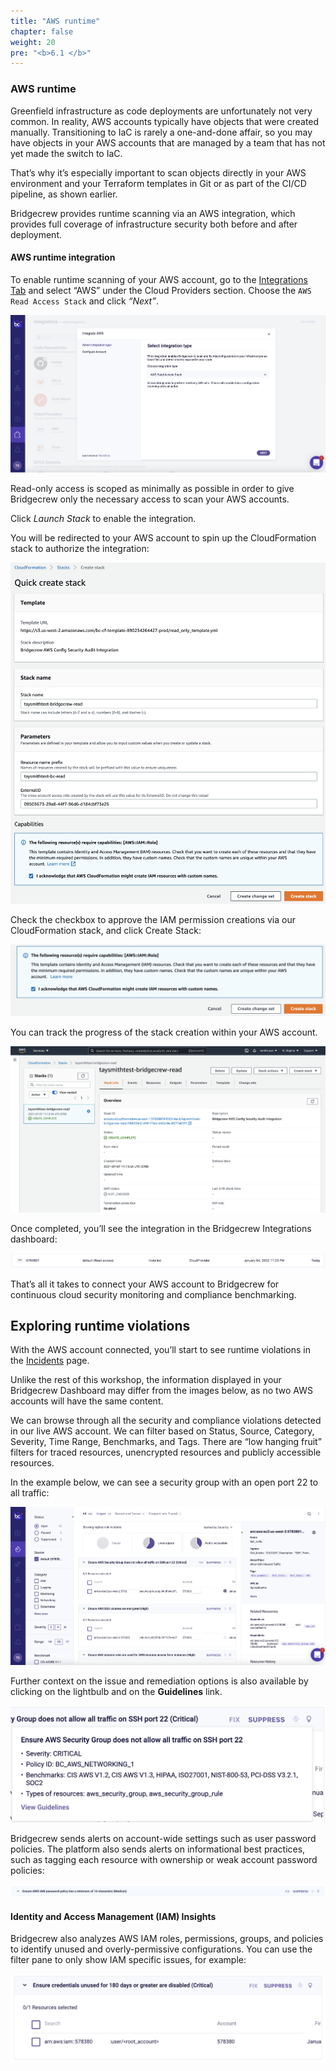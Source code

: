 ```yaml
---
title: "AWS runtime"
chapter: false
weight: 20
pre: "<b>6.1 </b>"
---
```



### AWS runtime

Greenfield infrastructure as code deployments are unfortunately not very common. In reality, AWS accounts typically have objects that were created manually. Transitioning to IaC is rarely a one-and-done affair, so you may have objects in your AWS accounts that are managed by a team that has not yet made the switch to IaC.

That’s why it’s especially important to scan objects directly in your AWS environment and your Terraform templates in Git or as part of the CI/CD pipeline, as shown earlier.

Bridgecrew provides runtime scanning via an AWS integration, which provides full coverage of infrastructure security both before and after deployment.


#### AWS runtime integration

To enable runtime scanning of your AWS account, go to the [Integrations Tab](https://www.bridgecrew.cloud/integrations/catalog/aws-api-access) and select “AWS” under the Cloud Providers section. Choose the `AWS Read Access Stack` and click *“Next”*.


![alt_text](images/bcIntegrationAWSReadOnly.png "image_tooltip")


Read-only access is scoped as minimally as possible in order to give Bridgecrew only the necessary access to scan your AWS accounts.

Click *Launch Stack* to enable the integration.

You will be redirected to your AWS account to spin up the CloudFormation stack to authorize the integration:


![alt_text](images/bcAwsQuickCreateStack.png "image_tooltip")


Check the checkbox to approve the IAM permission creations via our CloudFormation stack, and click Create Stack:


![Approve IAM](images/bcAwsCreateStack2.png "Approve IAM")


You can track the progress of the stack creation within your AWS account.


![alt_text](images/bcAwsCloudFormationIntegration.png "image_tooltip")


Once completed, you’ll see the integration in the Bridgecrew Integrations dashboard:


![alt_text](images/bcIntegrationPageAWSStatus.png "image_tooltip")


That’s all it takes to connect your AWS account to Bridgecrew for continuous cloud security monitoring and compliance benchmarking.


## Exploring runtime violations

With the AWS account connected, you’ll start to see runtime violations in the [Incidents](https://www.bridgecrew.cloud/incidents) page.

Unlike the rest of this workshop, the information displayed in your Bridgecrew Dashboard may differ from the images below, as no two AWS accounts will have the same content.

We can browse through all the security and compliance violations detected in our live AWS account. We can filter based on Status, Source, Category, Severity, Time Range, Benchmarks, and Tags. There are “low hanging fruit” filters for traced resources, unencrypted resources and publicly accessible resources.

In the example below, we can see a security group with an open port 22 to all traffic:


![alt_text](images/bcIncidentsAWSRuntime.png "image_tooltip")


Further context on the issue and remediation options is also available by clicking on the lightbulb and on the **Guidelines** link.


![alt_text](images/bcIncidentsRuntimeAwsGuidance.png "image_tooltip")


Bridgecrew sends alerts on account-wide settings such as user password policies. The platform also sends alerts on informational best practices, such as tagging each resource with ownership or weak account password policies:


![alt_text](images/bcIncidentsAWSIAMPasswordPolicy.png "image_tooltip")



#### Identity and Access Management (IAM) Insights

Bridgecrew also analyzes AWS IAM roles, permissions, groups, and policies to identify unused and overly-permissive configurations. You can use the filter pane to only show IAM specific issues, for example:


![alt_text](images/image1.png "image_tooltip")


